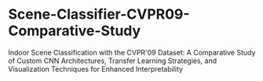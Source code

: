 # Scene-Classifier-CVPR09-Comparative-Study
Indoor Scene Classification with the CVPR'09 Dataset: A Comparative Study of Custom CNN Architectures, Transfer Learning Strategies, and Visualization Techniques for Enhanced Interpretability 

